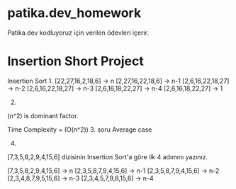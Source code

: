 # patika.dev_homework
Patika.dev kodluyoruz için verilen ödevleri içerir.

# Insertion Short Project
Insertion Sort
1.
[22,27,16,2,18,6] -> n 
[2,27,16,22,18,6] -> n-1 
[2,6,16,22,18,27] -> n-2 
[2,6,16,22,18,27] -> n-3 
[2,6,16,18,22,27] -> n-4 
[2,6,16,18,22,27] -> 1

2.
(n^2) is dominant factor.

Time Complexity = (O(n^2))
3. soru Average case

4.
[7,3,5,8,2,9,4,15,6] dizisinin Insertion Sort'a göre ilk 4 adımını yazınız.

[7,3,5,8,2,9,4,15,6] -> n 
[2,3,5,8,7,9,4,15,6] -> n-1 
[2,3,5,8,7,9,4,15,6] -> n-2 
[2,3,4,8,7,9,5,15,6] -> n-3 
[2,3,4,5,7,9,8,15,6] -> n-4

